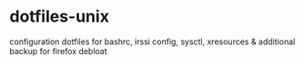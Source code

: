 # dotfiles-unix
configuration dotfiles for bashrc, irssi config, sysctl, xresources &amp; additional backup for firefox debloat
